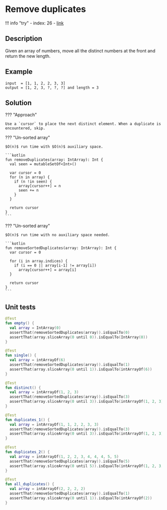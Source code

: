 # Remove duplicates

!!! info "try"
    - index: 26
    - [link](https://leetcode.com/problems/remove-duplicates-from-sorted-array/description/)

## Description

Given an array of numbers, move all the distinct numbers at the front and return the new length.

## Example

```
input  = [1, 1, 2, 2, 3, 3]
output = [1, 2, 3, ?, ?, ?] and length = 3
```

## Solution

??? "Approach"

    Use a `cursor` to place the next distinct element. When a duplicate is encountered, skip.

??? "Un-sorted array"

    $O(n)$ run time with $O(n)$ auxiliary space.

    ```kotlin
    fun removeDuplicates(array: IntArray): Int {
      val seen = mutableSetOf<Int>()

      var cursor = 0
      for (n in array) {
        if (n !in seen) {
          array[cursor++] = n
          seen += n
        }
      }

      return cursor
    }
    ```

??? "Un-sorted array"

    $O(n)$ run time with no auxiliary space needed.

    ```kotlin
    fun removeSortedDuplicates(array: IntArray): Int {
      var cursor = 0

      for (i in array.indices) {
        if (i == 0 || array[i-1] != array[i])
          array[cursor++] = array[i]
      }

      return cursor
    }
    ```

## Unit tests

```kotlin
@Test
fun empty() {
  val array = IntArray(0)
  assertThat(removeSortedDuplicates(array)).isEqualTo(0)
  assertThat(array.sliceArray(0 until 0)).isEqualTo(IntArray(0))
}

@Test
fun single() {
  val array = intArrayOf(6)
  assertThat(removeSortedDuplicates(array)).isEqualTo(1)
  assertThat(array.sliceArray(0 until 1)).isEqualTo(intArrayOf(6))
}

@Test
fun distinct() {
  val array = intArrayOf(1, 2, 3)
  assertThat(removeSortedDuplicates(array)).isEqualTo(3)
  assertThat(array.sliceArray(0 until 3)).isEqualTo(intArrayOf(1, 2, 3))
}

@Test
fun duplicates_1() {
  val array = intArrayOf(1, 1, 2, 2, 3, 3)
  assertThat(removeSortedDuplicates(array)).isEqualTo(3)
  assertThat(array.sliceArray(0 until 3)).isEqualTo(intArrayOf(1, 2, 3))
}

@Test
fun duplicates_2() {
  val array = intArrayOf(1, 2, 2, 3, 4, 4, 4, 5, 5)
  assertThat(removeSortedDuplicates(array)).isEqualTo(5)
  assertThat(array.sliceArray(0 until 5)).isEqualTo(intArrayOf(1, 2, 3, 4, 5))
}

@Test
fun all_duplicates() {
  val array = intArrayOf(2, 2, 2, 2)
  assertThat(removeSortedDuplicates(array)).isEqualTo(1)
  assertThat(array.sliceArray(0 until 1)).isEqualTo(intArrayOf(2))
}
```




